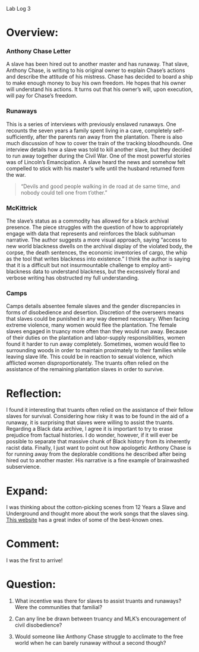 Lab Log 3

# Overview: 

### Anthony Chase Letter

A slave has been hired out to another master and has runaway. That slave, Anthony Chase, is writing to his original owner to explain Chase’s actions and describe the attitude of his mistress. Chase has decided to board a ship to make enough money to buy his own freedom. He hopes that his owner will understand his actions. It turns out that his owner’s will, upon execution, will pay for Chase’s freedom.

### Runaways

This is a series of interviews with previously enslaved runaways. One recounts the seven years a family spent living in a cave, completely self-sufficiently, after the parents ran away from the plantation. There is also much discussion of how to cover the train of the tracking bloodhounds. One interview details how a slave was told to kill another slave, but they decided to run away together during the Civil War. One of the most powerful stories was of Lincoln’s Emancipation. A slave heard the news and somehow felt compelled to stick with his master’s wife until the husband returned form the war.

> “Devils and good people walking in de road at de same time, and nobody could tell one from t’other.”

### McKittrick

The slave’s status as a commodity has allowed for a black archival presence. The piece struggles with the question of how to appropriately engage with data that represents and reinforces the black subhuman narrative. The author suggests a more visual approach, saying “access to new world blackness dwells on the archival display of the violated body, the corpse, the death sentences, the economic inventories of cargo, the whip as the tool that writes blackness into existence.” I think the author is saying that it is a difficult but not insurmountable challenge to employ anti-blackness data to understand blackness, but the excessively floral and verbose writing has obstructed my full understanding. 

### Camps

Camps details absentee female slaves and the gender discrepancies in forms of disobedience and desertion. Discretion of the overseers means that slaves could be punished in any way deemed necessary. When facing extreme violence, many women would flee the plantation. The female slaves engaged in truancy more often than they would run away. Because of their duties on the plantation and labor-supply responsibilities, women found it harder to run away completely. Sometimes, women would flee to surrounding woods in order to maintain proximately to their families while leaving slave life. This could be in reaction to sexual violence, which afflicted women disproportionately. The truants often relied on the assistance of the remaining plantation slaves in order to survive.

# Reflection:

I found it interesting that truants often relied on the assistance of their fellow slaves for survival. Considering how risky it was to be found in the aid of a runaway, it is surprising that slaves were willing to assist the truants. Regarding a Black data archive, I agree it is important to try to erase prejudice from factual histories. I do wonder, however, if it will ever be possible to separate that massive chunk of Black history from its inherently racist data. Finally, I just want to point out how apologetic Anthony Chase is for running away from the deplorable conditions he described after being hired out to another master. His narrative is a fine example of brainwashed subservience. 

# Expand:

I was thinking about the cotton-picking scenes from 12 Years a Slave and Underground and thought more about the work songs that the slaves sing. [This website](http://www.harriet-tubman.org/songs-of-the-underground-railroad/) has a great index of some of the best-known ones. 

# Comment:

I was the first to arrive!

# Question:

1. What incentive was there for slaves to assist truants and runaways? Were the communities that familial?

2. Can any line be drawn between truancy and MLK’s encouragement of civil disobedience?

3. Would someone like Anthony Chase struggle to acclimate to the free world when he can barely runaway without a second though?

	

